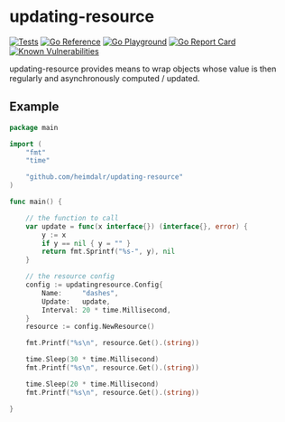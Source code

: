 # updating-resource

[![Tests](https://github.com/heimdalr/updating-resource/workflows/Tests/badge.svg)](https://github.com/heimdalr/updating-resource/actions?query=workflow%3ATests)
[![Go Reference](https://pkg.go.dev/badge/github.com/heimdalr/updating-resource.svg)](https://pkg.go.dev/github.com/heimdalr/updating-resource)
[![Go Playground](https://img.shields.io/badge/Go-playground-blue)](https://play.golang.org/p/l0PAgFZQ8zV)
[![Go Report Card](https://goreportcard.com/badge/github.com/heimdalr/updating-resource)](https://goreportcard.com/report/github.com/heimdalr/updating-resource)
[![Known Vulnerabilities](https://snyk.io/test/github/heimdalr/updating-resource/badge.svg?targetFile=go.mod)](https://snyk.io/test/github/heimdalr/updating-resource?targetFile=go.mod)

updating-resource provides means to wrap objects whose value is then regularly and asynchronously computed / updated.

## Example

~~~~ .go
package main

import (
	"fmt"
	"time"

	"github.com/heimdalr/updating-resource"
)

func main() {

	// the function to call
	var update = func(x interface{}) (interface{}, error) {
		y := x
		if y == nil { y = "" }
		return fmt.Sprintf("%s-", y), nil
	}

	// the resource config
	config := updatingresource.Config{
		Name:     "dashes",
		Update:   update,
		Interval: 20 * time.Millisecond,
	}
	resource := config.NewResource()

	fmt.Printf("%s\n", resource.Get().(string))

	time.Sleep(30 * time.Millisecond)
	fmt.Printf("%s\n", resource.Get().(string))

	time.Sleep(20 * time.Millisecond)
	fmt.Printf("%s\n", resource.Get().(string))

}
~~~~
